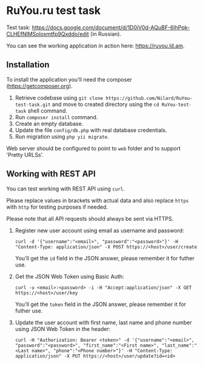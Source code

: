 
RuYou.ru test task
==================

Test task: https://docs.google.com/document/d/1D0iV0d-AQuBF-6lhPpk-CLHEfNIMSoloxmtfp9Qxddo/edit (in Russian).

You can see the working application in action here: https://ruyou.ld.am.

Installation
------------

To install the application you'll need the composer (https://getcomposer.org).

1. Retrieve codebase using `git clone https://github.com/Nilard/RuYou-test-task.git` and move to created directory using the `cd RuYou-test-task` shell command.
2. Run `composer install` command.
3. Create an empty database.
4. Update the file `config/db.php` with real database credentials.
5. Run migration using `php yii migrate`.

Web server should be configured to point to `web` folder and to support 'Pretty URLSs'.

Working with REST API
---------------------

You can test working with REST API using `curl`.

Please replace values in brackets with actual data and also replace `https` with `http` for testing purposes if needed.

Please note that all API requests should always be sent via HTTPS.

1. Register new user account using email as username and password:
   ```
   curl -d '{"username":"<email>", "password":"<password>"}' -H "Content-Type: application/json" -X POST https://<host>/user/create
   ```
   You'll get the `id` field in the JSON answer, please remember it for futher use.

2. Get the JSON Web Token using Basic Auth:
   ```
   curl -u <email>:<password> -i -H "Accept:application/json" -X GET https://<host>/user/key
   ```
   You'll get the `token` field in the JSON answer, please remember it for futher use.

3. Update the user account with first name, last name and phone number using JSON Web Token in the header:
   ```
   curl -H "Authorization: Bearer <token>" -d '{"username":"<email>", "password":"<password>", "first_name":"<First name>", "last_name":"<Last name>", "phone":"<Phone number>"}' -H "Content-Type: application/json" -X PUT https://<host>/user/update?id=<id>
   ```
